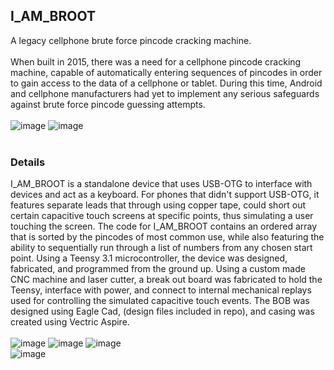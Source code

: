 ## I_AM_BROOT
A legacy cellphone brute force pincode cracking machine.\
<br>
When built in 2015, there was a need for a cellphone pincode cracking machine, capable of automatically entering sequences of pincodes in order to gain access to the data of a cellphone or tablet.  During this time, Android and cellphone manufacturers had yet to implement any serious safeguards against brute force pincode guessing attempts.  
<br>
![image](https://user-images.githubusercontent.com/25714007/86405870-ba3e5a00-bc77-11ea-815a-27aed227bfa9.png) ![image](https://user-images.githubusercontent.com/25714007/86405878-be6a7780-bc77-11ea-8789-e0bdf58d38e8.png)
<br>
<br>
### Details
I_AM_BROOT is a standalone device that uses USB-OTG to interface with devices and act as a keyboard.  For phones that didn't support USB-OTG, it features separate leads that through using copper tape, could short out certain capacitive touch screens at specific points, thus simulating a user touching the screen.  The code for I_AM_BROOT contains an ordered array that is sorted by the pincodes of most common use, while also featuring the ability to sequentially run through a list of numbers from any chosen start point.  Using a Teensy 3.1 microcontroller, the device was designed, fabricated, and programmed from the ground up.  Using a custom made CNC machine and laser cutter, a break out board was fabricated to hold the Teensy, interface with power, and connect to internal mechanical replays used for controlling the simulated capacitive touch events.  The BOB was designed using Eagle Cad, (design files included in repo), and casing was created using Vectric Aspire.  
<br>
![image](https://user-images.githubusercontent.com/25714007/86405946-de9a3680-bc77-11ea-80af-e5153eb10b45.png) ![image](https://user-images.githubusercontent.com/25714007/86405949-e1952700-bc77-11ea-9c6d-203cf8d4a24f.png) ![image](https://user-images.githubusercontent.com/25714007/86405957-e4901780-bc77-11ea-907d-d902885dac58.png)  
![image](https://user-images.githubusercontent.com/25714007/86406089-2325d200-bc78-11ea-94f9-2b6c59b851f8.png)

